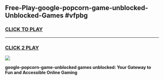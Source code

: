 
## Free-Play-google-popcorn-game-unblocked-Unblocked-Games #vfpbg
<h3>
<a href="https://news.freeplayer.one?title=google-popcorn-game-unblocked&ref=8M">CLICK TO PLAY</a></h3>
<hr>

<h3>
<a href="https://news.freeplayer.one?title=google-popcorn-game-unblocked&ref=8M">CLICK 2 PLAY</a>
  
</h3>

<a href="https://news.freeplayer.one?title=google-popcorn-game-unblocked&ref=8M"><img src="https://clearcache.store/games.png"></a>


**google-popcorn-game-unblocked games unblocked: Your Gateway to Fun and Accessible Online Gaming**
